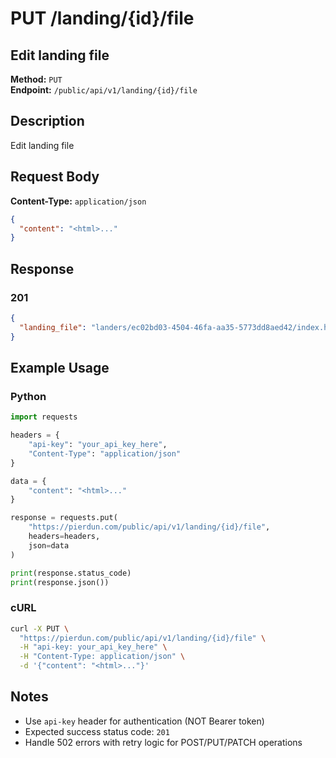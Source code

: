 # PUT /landing/{id}/file

## Edit landing file

**Method:** `PUT`  
**Endpoint:** `/public/api/v1/landing/{id}/file`

## Description

Edit landing file

## Request Body

**Content-Type:** `application/json`

```json
{
  "content": "<html>..."
}
```

## Response

### 201

```json
{
  "landing_file": "landers/ec02bd03-4504-46fa-aa35-5773dd8aed42/index.html"
}
```

## Example Usage

### Python

```python
import requests

headers = {
    "api-key": "your_api_key_here",
    "Content-Type": "application/json"
}

data = {
    "content": "<html>..."
}

response = requests.put(
    "https://pierdun.com/public/api/v1/landing/{id}/file",
    headers=headers,
    json=data
)

print(response.status_code)
print(response.json())
```

### cURL

```bash
curl -X PUT \
  "https://pierdun.com/public/api/v1/landing/{id}/file" \
  -H "api-key: your_api_key_here" \
  -H "Content-Type: application/json" \
  -d '{"content": "<html>..."}'
```

## Notes

- Use `api-key` header for authentication (NOT Bearer token)
- Expected success status code: `201`
- Handle 502 errors with retry logic for POST/PUT/PATCH operations

